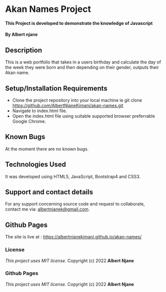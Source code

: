 # Akan Names Project
#### This Project is developed to demonstrate the knowledge of Javascript
#### By **Albert njane**
## Description
This is a web portfolio that takes in a users birthday and calculate the day of the week they were born and then depending on their gender, outputs their Akan name.
## Setup/Installation Requirements
* Clone the project repository into your local machine ie git clone https://github.com/AlbertNjaneKimani/akan-names.git
* Navigate to index.html file.
* Open the index.html file using suitable supported browser preferrable Google Chrome.
## Known Bugs
At the moment there are no known bugs.
## Technologies Used
It was developed using HTML5, JavaScript, Bootstrap4 and CSS3.
## Support and contact details
For any support concerning source code and request to collaborate, contact me via: albertnjanek@gmail.com.
## Github Pages
The site is live at : https://albertnjanekimani.github.io/akan-names/
### License
*This project uses MIT license.*
Copyright (c) 2022 **Albert Njane**
### Github Pages
*This project uses MIT license.*
Copyright (c) 2022 **Albert Njane**
